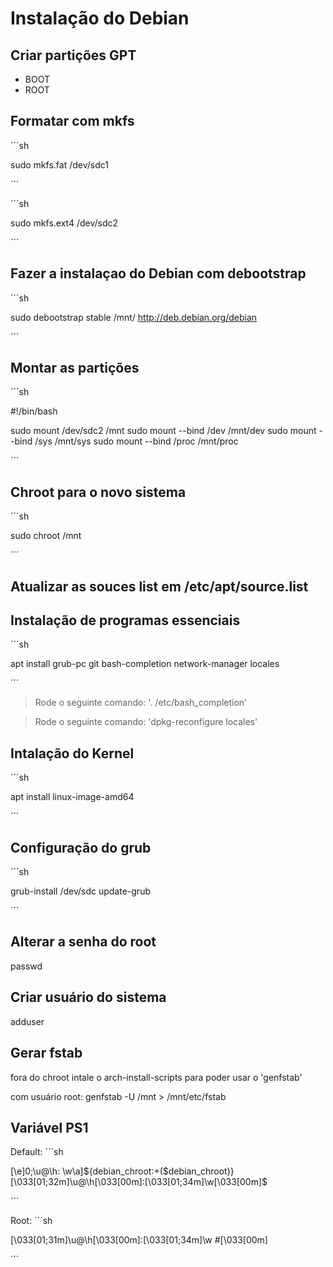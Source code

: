 # Instalação do Debian

## Criar partições GPT
- BOOT
- ROOT


## Formatar com mkfs

´´´sh

sudo mkfs.fat /dev/sdc1

´´´

´´´sh

sudo mkfs.ext4 /dev/sdc2

´´´

## Fazer a instalaçao do Debian com debootstrap

´´´sh

sudo debootstrap stable /mnt/ http://deb.debian.org/debian

´´´

## Montar as partições

´´´sh

#!/bin/bash

sudo mount /dev/sdc2 /mnt
sudo mount --bind /dev /mnt/dev
sudo mount --bind /sys /mnt/sys
sudo mount --bind /proc /mnt/proc

´´´

## Chroot para o novo sistema

´´´sh

sudo chroot /mnt

´´´

## Atualizar as souces list em /etc/apt/source.list

## Instalação de programas essenciais

´´´sh

apt install
    grub-pc
    git
    bash-completion
    network-manager
    locales

´´´

> Rode o seguinte comando: '. /etc/bash_completion'

> Rode o seguinte comando: 'dpkg-reconfigure locales'

## Intalação do Kernel

´´´sh

apt install linux-image-amd64

´´´

## Configuração do grub

´´´sh

grub-install /dev/sdc
update-grub

´´´

## Alterar a senha do root

passwd

## Criar usuário do sistema

adduser <nome-usuario>

## Gerar fstab

fora do chroot intale o arch-install-scripts para poder usar o 'genfstab'

com usuário root:
genfstab -U /mnt > /mnt/etc/fstab


## Variável  PS1

Default:
´´´sh

\[\e]0;\u@\h: \w\a\]${debian_chroot:+($debian_chroot)}\[\033[01;32m\]\u@\h\[\033[00m\]:\[\033[01;34m\]\w\[\033[00m\]\$

´´´

Root:
´´´sh

\[\033[01;31m\]\u@\h\[\033[00m\]:\[\033[01;34m\]\w #\[\033[00m\]

´´´
